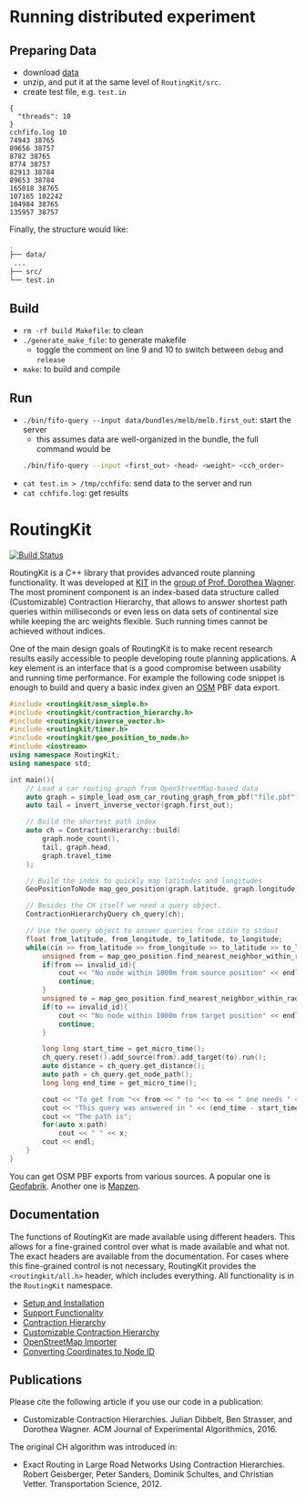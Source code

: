 # Running distributed experiment

## Preparing Data
* download [data](https://drive.google.com/file/d/1WeCyZvXyarwWsf1SoyiTv7jS5blrPEfx/view?usp=sharing)
* unzip, and put it at the same level of `RoutingKit/src`.
* create test file, e.g. `test.in`
```
{
  "threads": 10
}
cchfifo.log 10
74943 38765
89656 38757
8782 38765
8774 38757
82913 38784
89653 38784
165018 38765
107165 102242
104984 38765
135957 38757
```

Finally, the structure would like:

```sh
.
├── data/
 ...
├── src/
└── test.in
```

## Build

* `rm -rf build Makefile`: to clean 
* `./generate_make_file`: to generate makefile
  * toggle the comment on line 9 and 10 to switch between `debug` and `release`
* `make`: to build and compile

## Run

* `./bin/fifo-query --input data/bundles/melb/melb.first_out`: start the server
  * this assumes data are well-organized in the bundle, the full command would be
  ```bash
  ./bin/fifo-query --input <first_out> <head> <weight> <cch_order>
  ```
* `cat test.in > /tmp/cchfifo`: send data to the server and run
* `cat cchfifo.log`: get results


# RoutingKit

[![Build Status](https://travis-ci.org/RoutingKit/RoutingKit.svg?branch=master)](https://travis-ci.org/RoutingKit/RoutingKit)

RoutingKit is a C++ library that provides advanced route planning functionality. 
It was developed at [KIT](https://www.kit.edu) in the [group of Prof. Dorothea Wagner](https://i11www.iti.kit.edu/).
The most prominent component is an index-based data structure called (Customizable) Contraction Hierarchy, that allows to answer shortest path queries within milliseconds or even less on data sets of continental size while keeping the arc weights flexible.
Such running times cannot be achieved without indices.

One of the main design goals of RoutingKit is to make recent research results easily accessible to people developing route planning applications.
A key element is an interface that is a good compromise between usability and running time performance.
For example the following code snippet is enough to build and query a basic index given an [OSM](https://www.openstreetmap.org) PBF data export.

```cpp
#include <routingkit/osm_simple.h>
#include <routingkit/contraction_hierarchy.h>
#include <routingkit/inverse_vector.h>
#include <routingkit/timer.h>
#include <routingkit/geo_position_to_node.h>
#include <iostream>
using namespace RoutingKit;
using namespace std;

int main(){
	// Load a car routing graph from OpenStreetMap-based data
	auto graph = simple_load_osm_car_routing_graph_from_pbf("file.pbf");
	auto tail = invert_inverse_vector(graph.first_out);

	// Build the shortest path index
	auto ch = ContractionHierarchy::build(
		graph.node_count(), 
		tail, graph.head, 
		graph.travel_time
	);

	// Build the index to quickly map latitudes and longitudes
	GeoPositionToNode map_geo_position(graph.latitude, graph.longitude);

	// Besides the CH itself we need a query object. 
	ContractionHierarchyQuery ch_query(ch);

	// Use the query object to answer queries from stdin to stdout
	float from_latitude, from_longitude, to_latitude, to_longitude;
	while(cin >> from_latitude >> from_longitude >> to_latitude >> to_longitude){
		unsigned from = map_geo_position.find_nearest_neighbor_within_radius(from_latitude, from_longitude, 1000).id;
		if(from == invalid_id){
			cout << "No node within 1000m from source position" << endl;
			continue;
		}
		unsigned to = map_geo_position.find_nearest_neighbor_within_radius(to_latitude, to_longitude, 1000).id;
		if(to == invalid_id){
			cout << "No node within 1000m from target position" << endl;
			continue;
		}

		long long start_time = get_micro_time();
		ch_query.reset().add_source(from).add_target(to).run();
		auto distance = ch_query.get_distance();
		auto path = ch_query.get_node_path();
		long long end_time = get_micro_time();

		cout << "To get from "<< from << " to "<< to << " one needs " << distance << " milliseconds." << endl;
		cout << "This query was answered in " << (end_time - start_time) << " microseconds." << endl;
		cout << "The path is";
		for(auto x:path)
			cout << " " << x;
		cout << endl;
	}
}
```

You can get OSM PBF exports from various sources. A popular one is [Geofabrik](https://download.geofabrik.de/). Another one is [Mapzen](https://mapzen.com/data/metro-extracts/).

## Documentation

The functions of RoutingKit are made available using different headers. This allows for a fine-grained control over what is made available and what not. The exact headers are available from the documentation. For cases where this fine-grained control is not necessary, RoutingKit provides the `<routingkit/all.h>` header, which includes everything. All functionality is in the `RoutingKit` namespace.

* [Setup and Installation](doc/Setup.md)
* [Support Functionality](doc/SupportFunctions.md)
* [Contraction Hierarchy](doc/ContractionHierarchy.md)
* [Customizable Contraction Hierarchy](doc/CustomizableContractionHierarchy.md)
* [OpenStreetMap Importer](doc/OpenStreetMap.md)
* [Converting Coordinates to Node ID](doc/CoordinatesToNodeID.md)

## Publications

Please cite the following article if you use our code in a publication:

* Customizable Contraction Hierarchies.
  Julian Dibbelt, Ben Strasser, and Dorothea Wagner.
  ACM Journal of Experimental Algorithmics, 2016.

The original CH algorithm was introduced in:

* Exact Routing in Large Road Networks Using Contraction Hierarchies.
  Robert Geisberger, Peter Sanders, Dominik Schultes, and Christian Vetter.
  Transportation Science, 2012.


